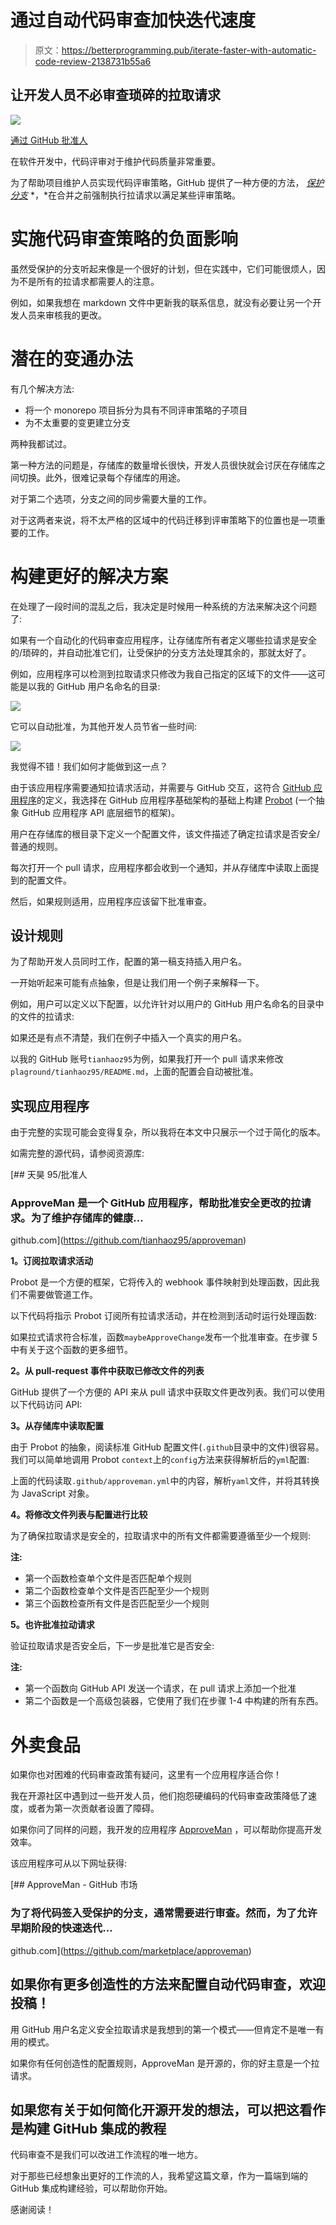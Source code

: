 # 通过自动代码审查加快迭代速度

> 原文：<https://betterprogramming.pub/iterate-faster-with-automatic-code-review-2138731b55a6>

## 让开发人员不必审查琐碎的拉取请求

![](img/6c0fa3a611dad168e120dd18add6ed25.png)

[通过 GitHub 批准人](https://github.com/tianhaoz95/approveman)

在软件开发中，代码评审对于维护代码质量非常重要。

为了帮助项目维护人员实现代码评审策略，GitHub 提供了一种方便的方法， [*保护分支*](https://docs.github.com/en/github/administering-a-repository/about-protected-branches) *，*在合并之前强制执行拉请求以满足某些评审策略。

# 实施代码审查策略的负面影响

虽然受保护的分支听起来像是一个很好的计划，但在实践中，它们可能很烦人，因为不是所有的拉请求都需要人的注意。

例如，如果我想在 markdown 文件中更新我的联系信息，就没有必要让另一个开发人员来审核我的更改。

# 潜在的变通办法

有几个解决方法:

*   将一个 monorepo 项目拆分为具有不同评审策略的子项目
*   为不太重要的变更建立分支

两种我都试过。

第一种方法的问题是，存储库的数量增长很快，开发人员很快就会讨厌在存储库之间切换。此外，很难记录每个存储库的用途。

对于第二个选项，分支之间的同步需要大量的工作。

对于这两者来说，将不太严格的区域中的代码迁移到评审策略下的位置也是一项重要的工作。

# 构建更好的解决方案

在处理了一段时间的混乱之后，我决定是时候用一种系统的方法来解决这个问题了:

如果有一个自动化的代码审查应用程序，让存储库所有者定义哪些拉请求是安全的/琐碎的，并自动批准它们，让受保护的分支方法处理其余的，那就太好了。

例如，应用程序可以检测到拉取请求只修改为我自己指定的区域下的文件——这可能是以我的 GitHub 用户名命名的目录:

![](img/7fc89e62abbc7783e175a9986882a3ee.png)

它可以自动批准，为其他开发人员节省一些时间:

![](img/793934f028320f7095ad2e5619cf269f.png)

我觉得不错！我们如何才能做到这一点？

由于该应用程序需要通知拉请求活动，并需要与 GitHub 交互，这符合 [GitHub 应用程序](https://developer.github.com/apps/building-github-apps/)的定义，我选择在 GitHub 应用程序基础架构的基础上构建 [Probot](https://probot.github.io/) (一个抽象 GitHub 应用程序 API 底层细节的框架)。

用户在存储库的根目录下定义一个配置文件，该文件描述了确定拉请求是否安全/普通的规则。

每次打开一个 pull 请求，应用程序都会收到一个通知，并从存储库中读取上面提到的配置文件。

然后，如果规则适用，应用程序应该留下批准审查。

## 设计规则

为了帮助开发人员同时工作，配置的第一稿支持插入用户名。

一开始听起来可能有点抽象，但是让我们用一个例子来解释一下。

例如，用户可以定义以下配置，以允许针对以用户的 GitHub 用户名命名的目录中的文件的拉请求:

如果还是有点不清楚，我们在例子中插入一个真实的用户名。

以我的 GitHub 账号`tianhaoz95`为例，如果我打开一个 pull 请求来修改`plaground/tianhaoz95/README.md`，上面的配置会自动被批准。

## 实现应用程序

由于完整的实现可能会变得复杂，所以我将在本文中只展示一个过于简化的版本。

如需完整的源代码，请参阅资源库:

[](https://github.com/tianhaoz95/approveman) [## 天昊 95/批准人

### ApproveMan 是一个 GitHub 应用程序，帮助批准安全更改的拉请求。为了维护存储库的健康…

github.com](https://github.com/tianhaoz95/approveman) 

**1。订阅拉取请求活动**

Probot 是一个方便的框架，它将传入的 webhook 事件映射到处理函数，因此我们不需要做管道工作。

以下代码将指示 Probot 订阅所有拉请求活动，并在检测到活动时运行处理函数:

如果拉式请求符合标准，函数`maybeApproveChange`发布一个批准审查。在步骤 5 中有关于这个函数的更多细节。

**2。从 pull-request 事件中获取已修改文件的列表**

GitHub 提供了一个方便的 API 来从 pull 请求中获取文件更改列表。我们可以使用以下代码访问 API:

**3。从存储库中读取配置**

由于 Probot 的抽象，阅读标准 GitHub 配置文件(`.github`目录中的文件)很容易。我们可以简单地调用 Probot `context`上的`config`方法来获得解析后的`yml`配置:

上面的代码读取`.github/approveman.yml`中的内容，解析`yaml`文件，并将其转换为 JavaScript 对象。

**4。将修改文件列表与配置进行比较**

为了确保拉取请求是安全的，拉取请求中的所有文件都需要遵循至少一个规则:

**注:**

*   第一个函数检查单个文件是否匹配单个规则
*   第二个函数检查单个文件是否匹配至少一个规则
*   第三个函数检查所有文件是否匹配至少一个规则

**5。也许批准拉动请求**

验证拉取请求是否安全后，下一步是批准它是否安全:

**注:**

*   第一个函数向 GitHub API 发送一个请求，在 pull 请求上添加一个批准
*   第二个函数是一个高级包装器，它使用了我们在步骤 1-4 中构建的所有东西。

# 外卖食品

如果你也对困难的代码审查政策有疑问，这里有一个应用程序适合你！

我在开源社区中遇到过一些开发人员，他们抱怨硬编码的代码审查政策降低了速度，或者为第一次贡献者设置了障碍。

如果你问了同样的问题，我开发的应用程序 [ApproveMan](https://github.com/marketplace/approveman) ，可以帮助你提高开发效率。

该应用程序可从以下网址获得:

[](https://github.com/marketplace/approveman) [## ApproveMan - GitHub 市场

### 为了将代码签入受保护的分支，通常需要进行审查。然而，为了允许早期阶段的快速迭代…

github.com](https://github.com/marketplace/approveman) 

## 如果你有更多创造性的方法来配置自动代码审查，欢迎投稿！

用 GitHub 用户名定义安全拉取请求是我想到的第一个模式——但肯定不是唯一有用的模式。

如果你有任何创造性的配置规则，ApproveMan 是开源的，你的好主意是一个拉请求。

## 如果您有关于如何简化开源开发的想法，可以把这看作是构建 GitHub 集成的教程

代码审查不是我们可以改进工作流程的唯一地方。

对于那些已经想象出更好的工作流的人，我希望这篇文章，作为一篇端到端的 GitHub 集成构建经验，可以帮助你开始。

感谢阅读！